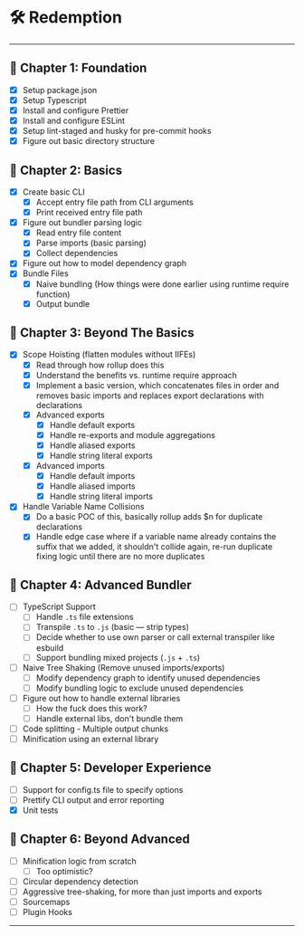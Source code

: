 # 🛠 Redemption

---

## 🎯 Chapter 1: Foundation

- [x] Setup package.json
- [x] Setup Typescript
- [x] Install and configure Prettier
- [x] Install and configure ESLint
- [x] Setup lint-staged and husky for pre-commit hooks
- [x] Figure out basic directory structure

## 🎯 Chapter 2: Basics

- [x] Create basic CLI
  - [x] Accept entry file path from CLI arguments
  - [x] Print received entry file path
- [x] Figure out bundler parsing logic
  - [x] Read entry file content
  - [x] Parse imports (basic parsing)
  - [x] Collect dependencies
- [x] Figure out how to model dependency graph
- [x] Bundle Files
  - [x] Naive bundling (How things were done earlier using runtime require function)
  - [x] Output bundle

## 🎯 Chapter 3: Beyond The Basics

- [x] Scope Hoisting (flatten modules without IIFEs)
  - [x] Read through how rollup does this
  - [x] Understand the benefits vs. runtime require approach
  - [x] Implement a basic version, which concatenates files in order and removes basic imports and replaces export declarations with declarations
  - [x] Advanced exports
    - [x] Handle default exports
    - [x] Handle re-exports and module aggregations
    - [x] Handle aliased exports
    - [x] Handle string literal exports
  - [x] Advanced imports
    - [x] Handle default imports
    - [x] Handle aliased imports
    - [x] Handle string literal imports
- [x] Handle Variable Name Collisions
  - [x] Do a basic POC of this, basically rollup adds $n for duplicate declarations
  - [x] Handle edge case where if a variable name already contains the suffix that we added, it shouldn't collide again, re-run duplicate fixing logic until there are no more duplicates

## 🎯 Chapter 4: Advanced Bundler

- [ ] TypeScript Support
  - [ ] Handle `.ts` file extensions
  - [ ] Transpile `.ts` to `.js` (basic — strip types)
  - [ ] Decide whether to use own parser or call external transpiler like esbuild
  - [ ] Support bundling mixed projects (`.js` + `.ts`)
- [ ] Naive Tree Shaking (Remove unused imports/exports)
  - [ ] Modify dependency graph to identify unused dependencies
  - [ ] Modify bundling logic to exclude unused dependencies
- [ ] Figure out how to handle external libraries
  - [ ] How the fuck does this work?
  - [ ] Handle external libs, don't bundle them
- [ ] Code splitting - Multiple output chunks
- [ ] Minification using an external library

## 🎯 Chapter 5: Developer Experience

- [ ] Support for config.ts file to specify options
- [ ] Prettify CLI output and error reporting
- [x] Unit tests

## 🎯 Chapter 6: Beyond Advanced

- [ ] Minification logic from scratch
  - [ ] Too optimistic?
- [ ] Circular dependency detection
- [ ] Aggressive tree-shaking, for more than just imports and exports
- [ ] Sourcemaps
- [ ] Plugin Hooks

---
